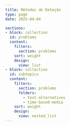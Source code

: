 ```yaml
---
title: Métodos de Deteção
type: page 
date: 2025-04-04

sections:
- block: collection
  id: problems
  content:
    filters:
      section: problems
    sort: weight
    design:
      view: list
- block: collection
  id: subtopics
  content:
    filters:
      section: problems
      folders:
        - text-alternatives
        - time-based-media
    sort: weight
    design:
      view: nested_list
---
```



